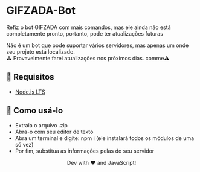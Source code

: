 # GIFZADA-Bot
Refiz o bot GIFZADA com mais comandos, mas ele ainda não está completamente pronto, portanto, pode ter atualizações futuras

Não é um bot que pode suportar vários servidores, mas apenas um onde seu projeto está localizado.<br>
⚠️ Provavelmente farei atualizações nos próximos dias. comme⚠️

## 🚧 Requisitos

  - [Node.js LTS](https://nodejs.org/en/download/)

## 📜 Como usá-lo

  - Extraia o arquivo .zip
  - Abra-o com seu editor de texto
  - Abra um terminal e digite: npm i (ele instalará todos os módulos de uma só vez)
  - Por fim, substitua as informações pelas do seu servidor

<div align="center">Dev with ❤️ and JavaScript!</div>
